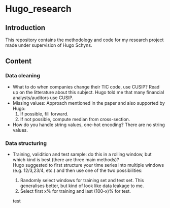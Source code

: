 # Hugo_research
## Introduction
This repository contains the methodology and code for my research project made under supervision of Hugo Schyns.
## Content
### Data cleaning
* What to do when companies change their TIC code, use CUSIP?
Read up on the litterature about this subject. Hugo told me that many financial analysts/auditors use CUSIP.
* Missing values:
Approach mentioned in the paper and also supported by Hugo:
    1. If possible, fill forward.
    2. If not possible, compute median from cross-section.
* How do you handle string values, one-hot encoding?
There are no string values.
### Data structuring
* Training, validition and test sample: do this in a rolling window, but which kind is best (there are three main methods)?  
Hugo suggested to first structure your time series into multiple windows (e.g. 12/3,23/4, etc.) and then use one of the two possibilities:
    1. Randomly select windows for training set and test set. This generalises better, but kind of look like data leakage to me.
    2. Select first x% for training and last (100-x)% for test.

    test